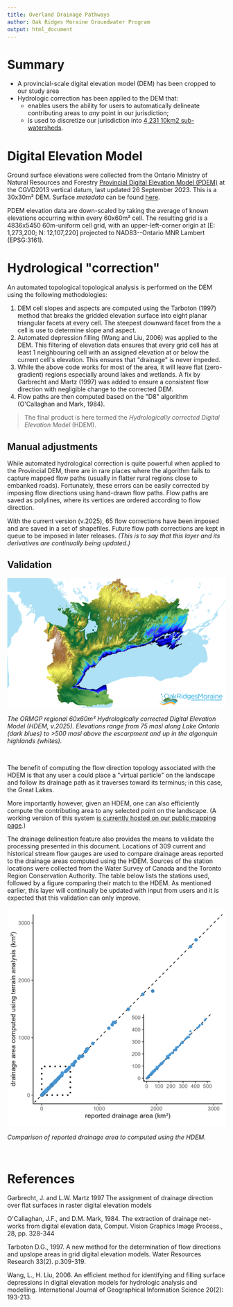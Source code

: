 ```yaml
---
title: Overland Drainage Pathways
author: Oak Ridges Moraine Groundwater Program
output: html_document
---
```



# Summary

* A provincial-scale digital elevation model (DEM) has been cropped to our study area
* Hydrologic correction has been applied to the DEM that:
    * enables users the ability for users to automatically delineate contributing areas to *any* point in our jurisdiction;
    * is used to discretize our jurisdiction into [4,231 10km2 sub-watersheds](/interpolants/interpolation/subwatershed.html).


# Digital Elevation Model
Ground surface elevations were collected from the Ontario Ministry of Natural Resources and Forestry [Provincial Digital Elevation Model (PDEM)](https://geohub.lio.gov.on.ca/maps/mnrf::provincial-digital-elevation-model-pdem/about) at the CGVD2013 vertical datum,  last updated 26 September 2023. This is a 30x30m² DEM. Surface *metadata* can be found [here](https://www.arcgis.com/sharing/rest/content/items/882a9059ec7c4881abbdb6afa0ae73e6/info/metadata/metadata.xml?format=default&output=html).


PDEM elevation data are down-scaled by taking the average of known elevations occurring within every 60x60m² cell. The resulting grid is a 4836x5450 60m-uniform cell grid, with an upper-left-corner origin at [E: 1,273,200; N: 12,107,220] projected to NAD83--Ontario MNR Lambert (EPSG:3161).


# Hydrological "correction"

An automated topological topological analysis is performed on the DEM using the following methodologies:

<!-- 1. Cell slopes and aspects are computed using a 9-point planar regression from the cell's elevation plus its 8 neighbouring grid elevations. -->
1. DEM cell slopes and aspects are computed using the Tarboton (1997) method that breaks the gridded elevation surface into eight planar triangular facets at every cell. The steepest downward facet from the a cell is use to determine slope and aspect.
2. Automated depression filling (Wang and Liu, 2006) was applied to the DEM. This filtering of elevation data ensures that every grid cell has at least 1 neighbouring cell with an assigned elevation at or below the current cell's elevation. This ensures that "drainage" is never impeded.
3. While the above code works for most of the area, it will leave flat (zero-gradient) regions especially around lakes and wetlands. A fix by Garbrecht and Martz (1997) was added to ensure a consistent flow direction with negligible change to the corrected DEM.
4. Flow paths are then computed based on the "D8" algorithm (O'Callaghan and Mark, 1984).

> The final product is here termed the *Hydrologically corrected Digital Elevation Model* (HDEM).


## Manual adjustments

While automated hydrological correction is quite powerful when applied to the Provincial DEM, there are in rare places where the algorithm fails to capture mapped flow paths (usually in flatter rural regions close to embanked roads). Fortunately, these errors can be easily corrected by imposing flow directions using hand-drawn flow paths. Flow paths are saved as polylines, where its vertices are ordered according to flow direction. 

With the current version (v.2025), 65 flow corrections have been imposed and are saved in a set of shapefiles. Future flow path corrections are kept in queue to be imposed in later releases. *(This is to say that this layer and its derivatives are continually being updated.)*


## Validation

![ORMGP regional 60x60m² Hydrologically corrected Digital Elevation Model (HDEM)](fig/PDEM-South-D2013-OWRC25-60-HC.png)

*The ORMGP regional 60x60m² Hydrologically corrected Digital Elevation Model (HDEM, v.2025). Elevations range from 75 masl along Lake Ontario (dark blues) to >500 masl above the escarpment and up in the algonquin highlands (whites).*

<br>

The benefit of computing the flow direction topology associated with the HDEM is that any user a could place a "virtual particle" on the landscape and follow its drainage path as it traverses toward its terminus; in this case, the Great Lakes.

More importantly however, given an HDEM, one can also efficiently compute the contributing area to any selected point on the landscape. (A working version of this system [is currently hosted on our public mapping page](https://maps.oakridgeswater.ca/Html5Viewer/index.html?viewer=ORMGPP).) 

The drainage delineation feature also provides the means to validate the processing presented in this document. Locations of 309 current and historical stream flow gauges are used to compare drainage areas reported to the drainage areas computed using the HDEM. Sources of the station locations were collected from the Water Survey of Canada and the Toronto Region Conservation Authority. The table below lists the stations used, followed by a figure comparing their match to the HDEM. As mentioned earlier, this layer will continually be updated with input from users and it is expected that this validation can only improve.


![](fig/PDEM-South-D2013-OWRC25-60-HC-02-scatter.png)

*Comparison of reported drainage area to computed using the HDEM.*

<br>




<!-- ## Contributing area delineation -->

<!-- One (of many) APIs (application programming interfaces) hosted by the ORMGP leverages the drainage topology computed in the area. Now, users have the ability to have returned a delineated catchment area polygon for any given point that lies within the HDEM extent.  -->

<!-- Try below: -->
<!-- ```{r, echo=FALSE, message=FALSE, warning=FALSE, out.height='600px', out.width='100%', fig.cap="ORMGP v.2020 HDEM. Click anywhere (within our jurisdiction) to return its contributing area. *Hint: best to click along a watercourse*"} -->
<!-- knitr::include_app("https://owrc.shinyapps.io/CAdemo/", height = "600px") -->
<!-- ``` -->


# References

Garbrecht, J. and L.W. Martz 1997 The assignment of drainage direction over flat surfaces in raster digital elevation models

O'Callaghan, J.F., and D.M. Mark, 1984. The extraction of drainage net-works from digital elevation data, Comput. Vision Graphics Image Process., 28, pp. 328-344

Tarboton D.G., 1997. A new method for the determination of flow directions and upslope areas in grid digital elevation models. Water Resources Research 33(2). p.309-319.

Wang, L., H. Liu, 2006. An efficient method for identifying and filling surface depressions in digital elevation models for hydrologic analysis and modelling. International Journal of Geographical Information Science 20(2): 193-213.

